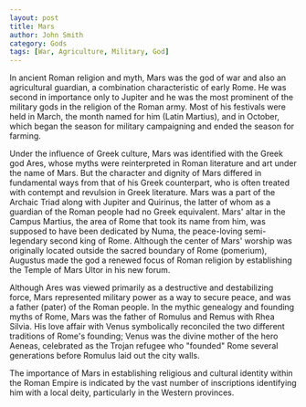 ```yaml
---
layout: post
title: Mars
author: John Smith
category: Gods
tags: [War, Agriculture, Military, God]
---
```

In ancient Roman religion and myth, Mars was the god of war and also an agricultural guardian, a combination characteristic of early Rome. He was second in importance only to Jupiter and he was the most prominent of the military gods in the religion of the Roman army. Most of his festivals were held in March, the month named for him (Latin Martius), and in October, which began the season for military campaigning and ended the season for farming.

Under the influence of Greek culture, Mars was identified with the Greek god Ares, whose myths were reinterpreted in Roman literature and art under the name of Mars. But the character and dignity of Mars differed in fundamental ways from that of his Greek counterpart, who is often treated with contempt and revulsion in Greek literature. Mars was a part of the Archaic Triad along with Jupiter and Quirinus, the latter of whom as a guardian of the Roman people had no Greek equivalent. Mars' altar in the Campus Martius, the area of Rome that took its name from him, was supposed to have been dedicated by Numa, the peace-loving semi-legendary second king of Rome. Although the center of Mars' worship was originally located outside the sacred boundary of Rome (pomerium), Augustus made the god a renewed focus of Roman religion by establishing the Temple of Mars Ultor in his new forum.

Although Ares was viewed primarily as a destructive and destabilizing force, Mars represented military power as a way to secure peace, and was a father (pater) of the Roman people. In the mythic genealogy and founding myths of Rome, Mars was the father of Romulus and Remus with Rhea Silvia. His love affair with Venus symbolically reconciled the two different traditions of Rome's founding; Venus was the divine mother of the hero Aeneas, celebrated as the Trojan refugee who "founded" Rome several generations before Romulus laid out the city walls.

The importance of Mars in establishing religious and cultural identity within the Roman Empire is indicated by the vast number of inscriptions identifying him with a local deity, particularly in the Western provinces.
